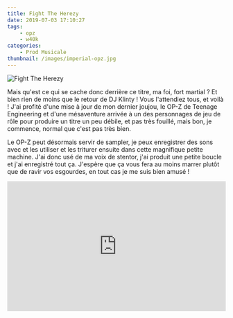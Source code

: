 ```yaml
---
title: Fight The Herezy
date: 2019-07-03 17:10:27
tags:
    - opz
    - w40k
categories:
    - Prod Musicale
thumbnail: /images/imperial-opz.jpg
---
```


![Fight The Herezy](/images/imperial-opz.jpg)

Mais qu'est ce qui se cache donc derrière ce titre, ma foi, fort martial ? Et bien rien de moins que le retour de DJ Klinty ! Vous l'attendiez tous, et voilà ! J'ai profité d'une mise à jour de mon dernier joujou, le OP-Z de Teenage Engineering et d'une mésaventure arrivée à un des personnages de jeu de rôle pour produire un titre un peu débile, et pas très fouillé, mais bon, je commence, normal que c'est pas très bien.

Le OP-Z peut désormais servir de sampler, je peux enregistrer des sons avec et les utiliser et les triturer ensuite dans cette magnifique petite machine. J'ai donc usé de ma voix de stentor, j'ai produit une petite boucle et j'ai enregistré tout ça. J'espère que ça vous fera au moins marrer plutôt que de ravir vos esgourdes, en tout cas je me suis bien amusé !

<iframe width="100%" height="300" scrolling="no" frameborder="no" allow="autoplay" src="https://w.soundcloud.com/player/?url=https%3A//api.soundcloud.com/tracks/645790278&color=%23ff5500&auto_play=false&hide_related=false&show_comments=true&show_user=true&show_reposts=false&show_teaser=true&visual=true"></iframe><!-- markdownlint-disable MD033 -->
